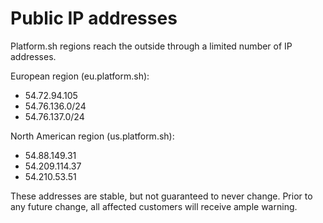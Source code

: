# Public IP addresses

Platform.sh regions reach the outside through a limited number of IP
addresses.

European region (eu.platform.sh):

-   54.72.94.105
-   54.76.136.0/24
-   54.76.137.0/24

North American region (us.platform.sh):

-   54.88.149.31
-   54.209.114.37
-   54.210.53.51

These addresses are stable, but not guaranteed to never change. Prior to
any future change, all affected customers will receive ample warning.

